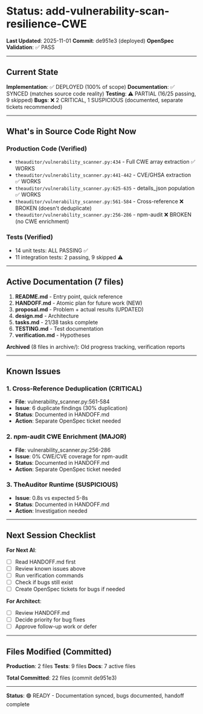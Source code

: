 # Status: add-vulnerability-scan-resilience-CWE

**Last Updated**: 2025-11-01
**Commit**: de951e3 (deployed)
**OpenSpec Validation**: ✅ PASS

---

## Current State

**Implementation**: ✅ DEPLOYED (100% of scope)
**Documentation**: ✅ SYNCED (matches source code reality)
**Testing**: ⚠️ PARTIAL (16/25 passing, 9 skipped)
**Bugs**: ❌ 2 CRITICAL, 1 SUSPICIOUS (documented, separate tickets recommended)

---

## What's in Source Code Right Now

### Production Code (Verified)
- `theauditor/vulnerability_scanner.py:434` - Full CWE array extraction ✅ WORKS
- `theauditor/vulnerability_scanner.py:441-442` - CVE/GHSA extraction ✅ WORKS
- `theauditor/vulnerability_scanner.py:625-635` - details_json population ✅ WORKS
- `theauditor/vulnerability_scanner.py:561-584` - Cross-reference ❌ BROKEN (doesn't deduplicate)
- `theauditor/vulnerability_scanner.py:256-286` - npm-audit ❌ BROKEN (no CWE enrichment)

### Tests (Verified)
- 14 unit tests: ALL PASSING ✅
- 11 integration tests: 2 passing, 9 skipped ⚠️

---

## Active Documentation (7 files)

1. **README.md** - Entry point, quick reference
2. **HANDOFF.md** - Atomic plan for future work (NEW)
3. **proposal.md** - Problem + actual results (UPDATED)
4. **design.md** - Architecture
5. **tasks.md** - 21/38 tasks complete
6. **TESTING.md** - Test documentation
7. **verification.md** - Hypotheses

**Archived** (8 files in archive/): Old progress tracking, verification reports

---

## Known Issues

### 1. Cross-Reference Deduplication (CRITICAL)
- **File**: vulnerability_scanner.py:561-584
- **Issue**: 6 duplicate findings (30% duplication)
- **Status**: Documented in HANDOFF.md
- **Action**: Separate OpenSpec ticket needed

### 2. npm-audit CWE Enrichment (MAJOR)
- **File**: vulnerability_scanner.py:256-286
- **Issue**: 0% CWE/CVE coverage for npm-audit
- **Status**: Documented in HANDOFF.md
- **Action**: Separate OpenSpec ticket needed

### 3. TheAuditor Runtime (SUSPICIOUS)
- **Issue**: 0.8s vs expected 5-8s
- **Status**: Documented in HANDOFF.md
- **Action**: Investigation needed

---

## Next Session Checklist

**For Next AI**:
- [ ] Read HANDOFF.md first
- [ ] Review known issues above
- [ ] Run verification commands
- [ ] Check if bugs still exist
- [ ] Create OpenSpec tickets for bugs if needed

**For Architect**:
- [ ] Review HANDOFF.md
- [ ] Decide priority for bug fixes
- [ ] Approve follow-up work or defer

---

## Files Modified (Committed)

**Production**: 2 files
**Tests**: 9 files
**Docs**: 7 active files

**Total Committed**: 22 files (commit de951e3)

---

**Status**: 🟢 READY - Documentation synced, bugs documented, handoff complete
